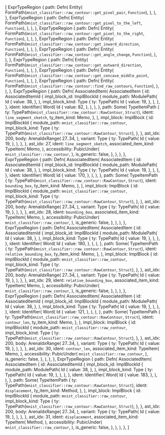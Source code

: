 [
    ExprTypeRegion {
        path: Defn(
            Entity(
                FormPath(`mnist_classifier::raw_contour::get_pixel_pair`, `Function`),
            ),
        ),
    },
    ExprTypeRegion {
        path: Defn(
            Entity(
                FormPath(`mnist_classifier::raw_contour::get_pixel_to_the_left`, `Function`),
            ),
        ),
    },
    ExprTypeRegion {
        path: Defn(
            Entity(
                FormPath(`mnist_classifier::raw_contour::get_pixel_to_the_right`, `Function`),
            ),
        ),
    },
    ExprTypeRegion {
        path: Defn(
            Entity(
                FormPath(`mnist_classifier::raw_contour::get_inward_direction`, `Function`),
            ),
        ),
    },
    ExprTypeRegion {
        path: Defn(
            Entity(
                FormPath(`mnist_classifier::raw_contour::get_angle_change`, `Function`),
            ),
        ),
    },
    ExprTypeRegion {
        path: Defn(
            Entity(
                FormPath(`mnist_classifier::raw_contour::get_outward_direction`, `Function`),
            ),
        ),
    },
    ExprTypeRegion {
        path: Defn(
            Entity(
                FormPath(`mnist_classifier::raw_contour::get_concave_middle_point`, `Function`),
            ),
        ),
    },
    ExprTypeRegion {
        path: Defn(
            Entity(
                FormPath(`mnist_classifier::raw_contour::find_raw_contours`, `Function`),
            ),
        ),
    },
    ExprTypeRegion {
        path: Defn(
            AssociatedItem(
                AssociatedItem {
                    id: AssociatedItemId {
                        impl_block_id: ImplBlockId {
                            module_path: ModulePath(
                                Id {
                                    value: 38,
                                },
                            ),
                            impl_block_kind: Type {
                                ty: TypePath(
                                    Id {
                                        value: 19,
                                    },
                                ),
                            },
                        },
                        ident: Identifier(
                            Word(
                                Id {
                                    value: 82,
                                },
                            ),
                        ),
                    },
                    path: Some(
                        TypeItemPath {
                            ty: TypePath(`mnist_classifier::raw_contour::RawContour`, `Struct`),
                            ident: `line_segment_sketch`,
                            ty_item_kind: Memo,
                        },
                    ),
                    impl_block: ImplBlock {
                        id: ImplBlockId {
                            module_path: `mnist_classifier::raw_contour`,
                            impl_block_kind: Type {
                                ty: TypePath(`mnist_classifier::raw_contour::RawContour`, `Struct`),
                            },
                        },
                        ast_idx: 200,
                        body: ArenaIdxRange(
                            27..34,
                        ),
                        variant: Type {
                            ty: TypePath(
                                Id {
                                    value: 19,
                                },
                            ),
                        },
                    },
                    ast_idx: 27,
                    ident: `line_segment_sketch`,
                    associated_item_kind: TypeItem(
                        Memo,
                    ),
                    accessibility: PubicUnder(
                        `mnist_classifier::raw_contour`,
                    ),
                    is_generic: false,
                },
            ),
        ),
    },
    ExprTypeRegion {
        path: Defn(
            AssociatedItem(
                AssociatedItem {
                    id: AssociatedItemId {
                        impl_block_id: ImplBlockId {
                            module_path: ModulePath(
                                Id {
                                    value: 38,
                                },
                            ),
                            impl_block_kind: Type {
                                ty: TypePath(
                                    Id {
                                        value: 19,
                                    },
                                ),
                            },
                        },
                        ident: Identifier(
                            Word(
                                Id {
                                    value: 170,
                                },
                            ),
                        ),
                    },
                    path: Some(
                        TypeItemPath {
                            ty: TypePath(`mnist_classifier::raw_contour::RawContour`, `Struct`),
                            ident: `bounding_box`,
                            ty_item_kind: Memo,
                        },
                    ),
                    impl_block: ImplBlock {
                        id: ImplBlockId {
                            module_path: `mnist_classifier::raw_contour`,
                            impl_block_kind: Type {
                                ty: TypePath(`mnist_classifier::raw_contour::RawContour`, `Struct`),
                            },
                        },
                        ast_idx: 200,
                        body: ArenaIdxRange(
                            27..34,
                        ),
                        variant: Type {
                            ty: TypePath(
                                Id {
                                    value: 19,
                                },
                            ),
                        },
                    },
                    ast_idx: 28,
                    ident: `bounding_box`,
                    associated_item_kind: TypeItem(
                        Memo,
                    ),
                    accessibility: PubicUnder(
                        `mnist_classifier::raw_contour`,
                    ),
                    is_generic: false,
                },
            ),
        ),
    },
    ExprTypeRegion {
        path: Defn(
            AssociatedItem(
                AssociatedItem {
                    id: AssociatedItemId {
                        impl_block_id: ImplBlockId {
                            module_path: ModulePath(
                                Id {
                                    value: 38,
                                },
                            ),
                            impl_block_kind: Type {
                                ty: TypePath(
                                    Id {
                                        value: 19,
                                    },
                                ),
                            },
                        },
                        ident: Identifier(
                            Word(
                                Id {
                                    value: 180,
                                },
                            ),
                        ),
                    },
                    path: Some(
                        TypeItemPath {
                            ty: TypePath(`mnist_classifier::raw_contour::RawContour`, `Struct`),
                            ident: `relative_bounding_box`,
                            ty_item_kind: Memo,
                        },
                    ),
                    impl_block: ImplBlock {
                        id: ImplBlockId {
                            module_path: `mnist_classifier::raw_contour`,
                            impl_block_kind: Type {
                                ty: TypePath(`mnist_classifier::raw_contour::RawContour`, `Struct`),
                            },
                        },
                        ast_idx: 200,
                        body: ArenaIdxRange(
                            27..34,
                        ),
                        variant: Type {
                            ty: TypePath(
                                Id {
                                    value: 19,
                                },
                            ),
                        },
                    },
                    ast_idx: 29,
                    ident: `relative_bounding_box`,
                    associated_item_kind: TypeItem(
                        Memo,
                    ),
                    accessibility: PubicUnder(
                        `mnist_classifier::raw_contour`,
                    ),
                    is_generic: false,
                },
            ),
        ),
    },
    ExprTypeRegion {
        path: Defn(
            AssociatedItem(
                AssociatedItem {
                    id: AssociatedItemId {
                        impl_block_id: ImplBlockId {
                            module_path: ModulePath(
                                Id {
                                    value: 38,
                                },
                            ),
                            impl_block_kind: Type {
                                ty: TypePath(
                                    Id {
                                        value: 19,
                                    },
                                ),
                            },
                        },
                        ident: Identifier(
                            Word(
                                Id {
                                    value: 121,
                                },
                            ),
                        ),
                    },
                    path: Some(
                        TypeItemPath {
                            ty: TypePath(`mnist_classifier::raw_contour::RawContour`, `Struct`),
                            ident: `contour_len`,
                            ty_item_kind: Memo,
                        },
                    ),
                    impl_block: ImplBlock {
                        id: ImplBlockId {
                            module_path: `mnist_classifier::raw_contour`,
                            impl_block_kind: Type {
                                ty: TypePath(`mnist_classifier::raw_contour::RawContour`, `Struct`),
                            },
                        },
                        ast_idx: 200,
                        body: ArenaIdxRange(
                            27..34,
                        ),
                        variant: Type {
                            ty: TypePath(
                                Id {
                                    value: 19,
                                },
                            ),
                        },
                    },
                    ast_idx: 30,
                    ident: `contour_len`,
                    associated_item_kind: TypeItem(
                        Memo,
                    ),
                    accessibility: PubicUnder(
                        `mnist_classifier::raw_contour`,
                    ),
                    is_generic: false,
                },
            ),
        ),
    },
    ExprTypeRegion {
        path: Defn(
            AssociatedItem(
                AssociatedItem {
                    id: AssociatedItemId {
                        impl_block_id: ImplBlockId {
                            module_path: ModulePath(
                                Id {
                                    value: 38,
                                },
                            ),
                            impl_block_kind: Type {
                                ty: TypePath(
                                    Id {
                                        value: 19,
                                    },
                                ),
                            },
                        },
                        ident: Identifier(
                            Word(
                                Id {
                                    value: 183,
                                },
                            ),
                        ),
                    },
                    path: Some(
                        TypeItemPath {
                            ty: TypePath(`mnist_classifier::raw_contour::RawContour`, `Struct`),
                            ident: `displacement`,
                            ty_item_kind: Method,
                        },
                    ),
                    impl_block: ImplBlock {
                        id: ImplBlockId {
                            module_path: `mnist_classifier::raw_contour`,
                            impl_block_kind: Type {
                                ty: TypePath(`mnist_classifier::raw_contour::RawContour`, `Struct`),
                            },
                        },
                        ast_idx: 200,
                        body: ArenaIdxRange(
                            27..34,
                        ),
                        variant: Type {
                            ty: TypePath(
                                Id {
                                    value: 19,
                                },
                            ),
                        },
                    },
                    ast_idx: 31,
                    ident: `displacement`,
                    associated_item_kind: TypeItem(
                        Method,
                    ),
                    accessibility: PubicUnder(
                        `mnist_classifier::raw_contour`,
                    ),
                    is_generic: false,
                },
            ),
        ),
    },
]